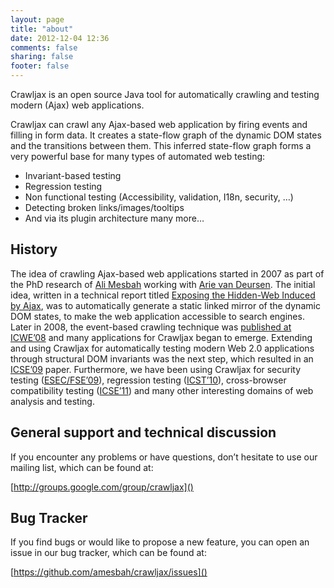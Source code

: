 ```yaml
---
layout: page
title: "about"
date: 2012-12-04 12:36
comments: false
sharing: false
footer: false
---
```

Crawljax is an open source Java tool for automatically crawling and testing modern (Ajax) web applications.

Crawljax can crawl any Ajax-based web application by firing events and filling in form data. It creates a state-flow graph of the dynamic DOM states and the transitions between them. This inferred state-flow graph forms a very powerful base for many types of automated web testing:

* Invariant-based testing
* Regression testing
* Non functional testing (Accessibility, validation, I18n, security, …)
* Detecting broken links/images/tooltips
* And via its plugin architecture many more…

## History
The idea of crawling Ajax-based web applications started in 2007 as part of the PhD research of [Ali Mesbah](http://ece.ubc.ca/~amesbah/) working with [Arie van Deursen](http://www.st.ewi.tudelft.nl/~arie/).
The initial idea, written in a technical report titled [Exposing the Hidden-Web Induced by Ajax](http://swerl.tudelft.nl/twiki/pub/Main/TechnicalReports/TUD-SERG-2008-001.pdf), was to automatically generate a static linked mirror of the dynamic DOM states, to make the web application accessible to search engines.
Later in 2008, the event-based crawling technique was [published at ICWE’08](http://swerl.tudelft.nl/twiki/pub/Main/TechnicalReports/TUD-SERG-2008-022.pdf) and many applications for Crawljax began to emerge. Extending and using Crawljax for automatically testing modern Web 2.0 applications through structural DOM invariants was the next step, which resulted in an [ICSE’09](http://swerl.tudelft.nl/twiki/pub/Main/TechnicalReports/TUD-SERG-2009-005.pdf) paper. Furthermore, we have been using Crawljax for security testing ([ESEC/FSE’09](http://swerl.tudelft.nl/twiki/pub/Main/TechnicalReports/TUD-SERG-2009-011.pdf)), regression testing ([ICST’10](http://swerl.tudelft.nl/twiki/pub/Main/TechnicalReports/TUD-SERG-2009-028.pdf)), cross-browser compatibility testing ([ICSE’11](http://2011.icse-conferences.org/research-papers)) and many other interesting domains of web analysis and testing.

## General support and technical discussion

If you encounter any problems or have questions, don’t hesitate to use our mailing list, which can be found at:

[http://groups.google.com/group/crawljax]()

## Bug Tracker

If you find bugs or would like to propose a new feature, you can open an issue in our bug tracker, which can be found at:

[https://github.com/amesbah/crawljax/issues]()

